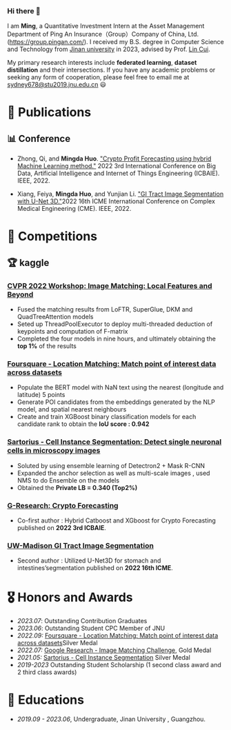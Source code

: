 ### Hi there 👋
 I am **Ming**, a Quantitative Investment Intern at the Asset Management Department of Ping An Insurance（Group）Company of China, Ltd.(https://group.pingan.com/).  I received my B.S. degree in Computer Science and Technology from [Jinan university](https://www.jnu.edu.cn/) in 2023, advised by Prof. [Lin Cui](https://cuilin.antlab.network/).

 My primary research interests include **federated learning**, **dataset distillation** and their intersections. If you have any academic problems or seeking any form of cooperation, please feel free to email me at [sydney678@stu2019.jnu.edu.cn]( sydney678@stu2019.jnu.edu.cn) 😃



# 📝 Publications

## 📊 Conference

- Zhong, Qi, and **Mingda Huo**. ["Crypto Profit Forecasting using hybrid Machine Learning method."](https://ieeexplore.ieee.org/abstract/document/9985937) 2022 3rd International Conference on Big Data, Artificial Intelligence and Internet of Things Engineering (ICBAIE). IEEE, 2022. 

- Xiang, Feiya, **Mingda Huo**, and Yunjian Li. ["GI Tract Image Segmentation with U-Net 3D."](https://ieeexplore.ieee.org/abstract/document/10063259)2022 16th ICME International Conference on Complex Medical Engineering (CME). IEEE, 2022. 

# 📝 Competitions

## 🏆 kaggle

### [CVPR 2022 Workshop: Image Matching: Local Features and Beyond](https://www.kaggle.com/competitions/image-matching-challenge-2022)

- Fused the matching results from LoFTR, SuperGlue, DKM and QuadTreeAttention models
- Seted up ThreadPoolExecutor to deploy multi-threaded deduction of keypoints and computation of F-matrix
- Completed the four models in nine hours, and ultimately obtaining the **top 1%** of the results

### [Foursquare - Location Matching: Match point of interest data across datasets](https://www.kaggle.com/competitions/foursquare-location-matching) 

- Populate the BERT model with NaN text using the nearest (longitude and latitude) 5 points
- Generate POI candidates from the embeddings generated by the NLP model, and spatial nearest neighbours
- Create and train XGBoost binary classification models for each candidate rank to obtain the **IoU score : 0.942**

### [Sartorius - Cell Instance Segmentation: Detect single neuronal cells in microscopy images](https://www.kaggle.com/competitions/sartorius-cell-instance-segmentation) 

- Soluted by using ensemble learning of Detectron2 + Mask R-CNN
- Expanded the anchor selection as well as multi-scale images , used NMS to do Ensemble on the models
- Obtained the **Private LB = 0.340 (Top2%)**

### [G-Research: Crypto Forecasting](https://www.kaggle.com/competitions/g-research-crypto-forecasting)

- Co-first author : Hybrid Catboost and XGboost for Crypto Forecasting published on **2022 3rd ICBAIE**.

### [UW-Madison GI Tract Image Segmentation](https://www.kaggle.com/competitions/uw-madison-gi-tract-image-segmentation)

- Second author : Utilized U-Net3D for stomach and intestines’segmentation published on **2022 16th ICME**.

# 🎖 Honors and Awards

- *2023.07*: Outstanding Contribution Graduates
- *2023.06*: Outstanding Student CPC Member of JNU
- *2022.09:* [Foursquare - Location Matching: Match point of interest data across datasets](https://www.kaggle.com/competitions/foursquare-location-matching)Silver Medal
- *2022.07:* [Google Research - Image Matching Challenge](https://www.kaggle.com/competitions/image-matching-challenge-2022), Gold Medal
- *2021.05:* [Sartorius - Cell Instance Segmentation](https://www.kaggle.com/competitions/sartorius-cell-instance-segmentation) Silver Medal
- *2019-2023* Outstanding Student Scholarship (1 second class award and 2 third class awards)

# 📖 Educations

- *2019.09 - 2023.06*, Undergraduate, Jinan University , Guangzhou.
